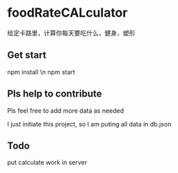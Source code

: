 # foodRateCALculator
给定卡路里，计算你每天要吃什么，健身，塑形

## Get start
npm install \n
npm start

## Pls help to contribute
Pls feel free to add more data as needed

I just initiate this project, so I am puting all data in db.json

## Todo 

put calculate work in server
